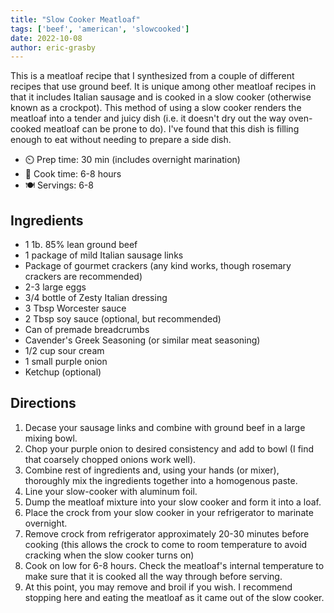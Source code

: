 ```yaml
---
title: "Slow Cooker Meatloaf"
tags: ['beef', 'american', 'slowcooked']
date: 2022-10-08
author: eric-grasby
---
```


This is a meatloaf recipe that I synthesized from a couple of different recipes that use ground beef. It is unique among other meatloaf recipes in that it includes Italian sausage and is cooked in a slow cooker (otherwise known as a crockpot).
This method of using a slow cooker renders the meatloaf into a tender and juicy dish (i.e. it doesn't dry out the way oven-cooked meatloaf can be prone to do). I've found that this dish is filling enough to eat without needing to prepare a side dish.

- ⏲️ Prep time: 30 min (includes overnight marination)
- 🍳 Cook time: 6-8 hours
- 🍽️ Servings: 6-8

## Ingredients

- 1 1b. 85% lean ground beef
- 1 package of mild Italian sausage links
- Package of gourmet crackers (any kind works, though rosemary crackers are recommended)
- 2-3 large eggs
- 3/4 bottle of Zesty Italian dressing
- 3 Tbsp Worcester sauce
- 2 Tbsp soy sauce (optional, but recommended)
- Can of premade breadcrumbs
- Cavender's Greek Seasoning (or similar meat seasoning)
- 1/2 cup sour cream
- 1 small purple onion
- Ketchup (optional)

## Directions

1. Decase your sausage links and combine with ground beef in a large mixing bowl.
2. Chop your purple onion to desired consistency and add to bowl (I find that coarsely chopped onions work well).
3. Combine rest of ingredients and, using your hands (or mixer), thoroughly mix the ingredients together into a homogenous paste. 
4. Line your slow-cooker with aluminum foil.
5. Dump the meatloaf mixture into your slow cooker and form it into a loaf.
6. Place the crock from your slow cooker in your refrigerator to marinate overnight.
7. Remove crock from refrigerator approximately 20-30 minutes before cooking (this allows the crock to come to room temperature to avoid cracking when the slow cooker turns on)
8. Cook on low for 6-8 hours. Check the meatloaf's internal temperature to make sure that it is cooked all the way through before serving.
9. At this point, you may remove and broil if you wish. I recommend stopping here and eating the meatloaf as it came out of the slow cooker.
